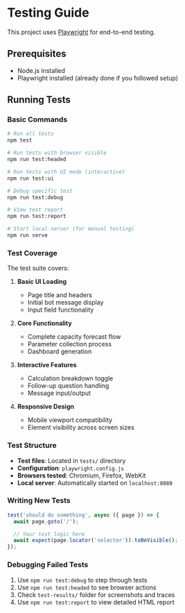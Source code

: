 # Testing Guide

This project uses [Playwright](https://playwright.dev/) for end-to-end testing.

## Prerequisites

- Node.js installed
- Playwright installed (already done if you followed setup)

## Running Tests

### Basic Commands

```bash
# Run all tests
npm test

# Run tests with browser visible
npm run test:headed

# Run tests with UI mode (interactive)
npm run test:ui

# Debug specific test
npm run test:debug

# View test report
npm run test:report

# Start local server (for manual testing)
npm run serve
```

### Test Coverage

The test suite covers:

1. **Basic UI Loading**
   - Page title and headers
   - Initial bot message display
   - Input field functionality

2. **Core Functionality**
   - Complete capacity forecast flow
   - Parameter collection process
   - Dashboard generation

3. **Interactive Features**
   - Calculation breakdown toggle
   - Follow-up question handling
   - Message input/output

4. **Responsive Design**
   - Mobile viewport compatibility
   - Element visibility across screen sizes

### Test Structure

- **Test files**: Located in `tests/` directory
- **Configuration**: `playwright.config.js`
- **Browsers tested**: Chromium, Firefox, WebKit
- **Local server**: Automatically started on `localhost:8080`

### Writing New Tests

```javascript
test('should do something', async ({ page }) => {
  await page.goto('/');

  // Your test logic here
  await expect(page.locator('selector')).toBeVisible();
});
```

### Debugging Failed Tests

1. Use `npm run test:debug` to step through tests
2. Use `npm run test:headed` to see browser actions
3. Check `test-results/` folder for screenshots and traces
4. Use `npm run test:report` to view detailed HTML report
